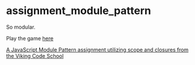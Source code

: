# assignment_module_pattern
So modular.

Play the game [here](https://htmlpreview.github.io/?https://github.com/davidmjiang/assignment_module_pattern/blob/master/mole.html)

[A JavaScript Module Pattern assignment utilizing scope and closures from the Viking Code School](http://www.vikingcodeschool.com)
